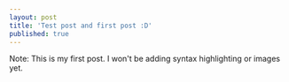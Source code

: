 ```yaml
---
layout: post
title: 'Test post and first post :D'
published: true
---
```


Note: This is my first post. I won't be adding syntax highlighting or images yet.

